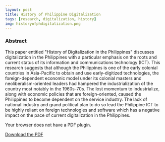 ```yaml
---
layout: post
title: History of Philippine Digitalization
tags: [research, digitalization, history]
img: historyofphdigitalization.png
---
```


### Abstract

This paper entitled "History of Digitalization in the Philippines" discusses digitalization in the Philippines with a particular emphasis on the roots and current status of its information and communications technology (ICT). This research suggests that although the Philippines is one of the early colonial countries in Asia-Pacific to obtain and use early-digitized technologies, the foreign-dependent economic model under its colonial masters and neoliberalism-oriented leaders had hampered the industrialization of the country most notably in the 1960s-70s. The lost momentum to industrialize, along with economic policies that are foreign-oriented, caused the Philippines to become dependent on the service industry. The lack of national industry and grand political plan to do so lead the Philippine ICT to be highly reliant on foreign technologies and software which has a negative impact on the pace of current digitalization in the Philippines.

<!--more-->

<object id="pdf-viewer" data="/assets/pdf/History-of-Phil-Digitalization.pdf" type='application/pdf'>
  <div class="content action">
    <p>Your browser does not have a PDF plugin.</p>
    <p><a href="/assets/pdf/History-of-Phil-Digitalization.pdf" download>Download the PDF</a></p>
  </div>
</object>
